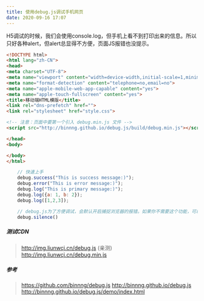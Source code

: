 ```yaml
---
title: 使用debug.js调试手机网页
date: 2020-09-16 17:07
---
```


H5调试的时候，我们会使用console.log，但手机上看不到打印出来的信息。所以只好各种alert，但alert总显得不方便，页面JS报错也没提示。

```html
<!DOCTYPE html>
<html lang="zh-CN">
<head>
<meta charset="UTF-8">
<meta name="viewport" content="width=device-width,initial-scale=1,minimum-scale=1,maximum-scale=1,user-scalable=no,viewport-fit=cover">
<meta name="format-detection" content="telephone=no,email=no">
<meta name="apple-mobile-web-app-capable" content="yes">
<meta name="apple-touch-fullscreen" content="yes">
<title>移动端HTML模版</title>
<link rel="dns-prefetch" href="">
<link rel="stylesheet" href="style.css">

<!-- 注意：页面中要第一个引入 debug.min.js 文件 -->
<script src="http://binnng.github.io/debug.js/build/debug.min.js"></script>

</head>
<body>

</body>
</html>
```

```javascript
    // 快速上手
    debug.success("This is success message:)");
    debug.error("This is error message:)");
    debug.log("This is primary message:)");
    debug.log({a: 1, b: 2});
    debug.log([1,2,3]);

    // debug.js为了方便调试，会默认开启捕捉浏览器的报错。如果你不需要这个功能，可以这样禁止它：
    debug.silence()
```

##### 测试CDN
>http://img.liunwcj.cn/debug.js (亲测)
>http://img.liunwcj.cn/debug.min.js

##### 参考
>https://github.com/binnng/debug.js
>http://binnng.github.io/debug.js
>http://binnng.github.io/debug.js/demo/index.html

